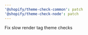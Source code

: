 ```yaml
---
'@shopify/theme-check-common': patch
'@shopify/theme-check-node': patch
---
```


Fix slow render tag theme checks
